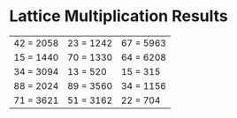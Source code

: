 # Lattice Multiplication Results

|   |   |   |
|---|---|---|
| 42 = 2058 | 23 = 1242 | 67 = 5963 |
| 15 = 1440 | 70 = 1330 | 64 = 6208 |
| 34 = 3094 | 13 = 520 | 15 = 315 |
| 88 = 2024 | 89 = 3560 | 34 = 1156 |
| 71 = 3621 | 51 = 3162 | 22 = 704 |
